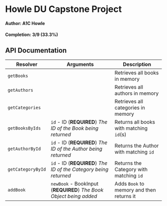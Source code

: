 # Howle DU Capstone Project

#### Author: A1C Howle

#### Completion: 3/9 (33.3%)

## API Documentation

| Resolver          | Arguments                                                          | Description                               |
| ----------------- | ------------------------------------------------------------------ | ----------------------------------------- |
| `getBooks`        |                                                                    | Retrieves all books in memory             |
| `getAuthors`      |                                                                    | Retrieves all authors in memory           |
| `getCategories`   |                                                                    | Retrieves all categories in memory        |
| `getBooksByIds`   | `id` - ID (**REQUIRED**) _The ID of the Book being returned_       | Returns all books with matching `id`(s)   |
| `getAuthorById`   | `id` - ID (**REQUIRED**) _The ID of the Author being returned_     | Returns the Author with matching `id`     |
| `getCategoryById` | `id` - ID (**REQUIRED**) _The ID of the Category being returned_   | Returns the Category with matching `id`   |
| `addBook`         | `newBook` - BookInput (**REQUIRED**) _The Book Object being added_ | Adds `Book` to memory and then returns it |
